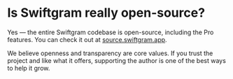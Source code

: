 # Is Swiftgram really open-source?

Yes — the entire Swiftgram codebase is open-source, including the Pro features. You can check it out at [source.swiftgram.app](https://source.swiftgram.app).  

We believe openness and transparency are core values. If you trust the project and like what it offers, supporting the author is one of the best ways to help it grow.
